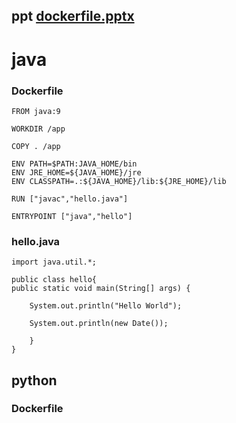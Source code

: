 ## ppt [dockerfile.pptx](https://github.com/s108000389/109-2--/files/6217626/dockerfile.pptx)

# java
### Dockerfile
```
FROM java:9

WORKDIR /app

COPY . /app

ENV PATH=$PATH:JAVA_HOME/bin
ENV JRE_HOME=${JAVA_HOME}/jre
ENV CLASSPATH=.:${JAVA_HOME}/lib:${JRE_HOME}/lib

RUN ["javac","hello.java"]

ENTRYPOINT ["java","hello"]
```
### hello.java
```
import java.util.*;

public class hello{ 
public static void main(String[] args) { 

	System.out.println("Hello World");

	System.out.println(new Date());

	}
}
```
## python
### Dockerfile
